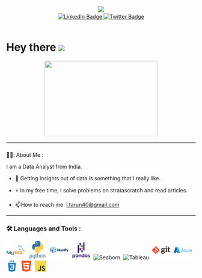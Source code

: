<div id="header" align="center">
  <img src="https://media.giphy.com/media/FoVzfcqCDSb7zCynOp/giphy.gif" width="100"/>
  
  <div id="badges">
    <a href="https://www.linkedin.com/in/tarun-lagudu/">
      <img src="https://img.shields.io/badge/LinkedIn-informational?style=flat-square&logo=linkedin&logoColor=white" alt="LinkedIn Badge"/>
    </a>
    <a href="https://twitter.com/Lagudu_Tarun">
      <img src="https://img.shields.io/badge/Twitter-blue?style=flat-square&logo=twitter&logoColor=white" alt="Twitter Badge"/>
    </a>
  </div>
  <img src="https://komarev.com/ghpvc/?username=Lagudu-Tarun&style=flat-square&color=blue" alt=""/>
</div>

<h1>
  Hey there
  <img src="https://media.giphy.com/media/hvRJCLFzcasrR4ia7z/giphy.gif" width="30px"/>
</h1>


<div align="center">
  <img src="https://media.giphy.com/media/dWesBcTLavkZuG35MI/giphy.gif" width="300" height="200"/>
</div>

---

###

👨‍💻: About Me :

I am a Data Analyst from India.

- :telescope: Getting insights out of data is something that I really like.

- :zap: In my free time, I solve problems on stratascratch and read articles.

- :mailbox:How to reach me: l.tarun40@gmail.com


---

### :hammer_and_wrench: Languages and Tools :
<div>
  <img src="https://github.com/devicons/devicon/blob/master/icons/mysql/mysql-original-wordmark.svg" title="MySQL"  alt="MySQL" width="50" height="50"/>&nbsp;
  <img src="https://github.com/devicons/devicon/blob/master/icons/python/python-original-wordmark.svg" title="Python" alt="Python" width="50" height="50"/>&nbsp;
  <img src="https://github.com/devicons/devicon/blob/master/icons/numpy/numpy-original-wordmark.svg" title="Numpy"  alt="Numpy" width="50" height="50"/>&nbsp;
  <img src="https://github.com/devicons/devicon/blob/master/icons/pandas/pandas-original-wordmark.svg" title="Pandas"  alt="Pandas" width="50" height="50"/>&nbsp;
  <img src="https://user-images.githubusercontent.com/315810/92254613-279c8000-ee9f-11ea-9b73-5622a7d95f3f.png" title="Seaborn"  alt="Seaborn" width="50" height="50"/>&nbsp;
  <img src="https://i0.wp.com/www.startupof.me/wp-content/uploads/2020/09/Tableau-logo.jpg?resize=768%2C768&ssl=1" title="Tableau"  alt="Tableau" width="50" height="50"/>&nbsp;
  <img src="https://github.com/devicons/devicon/blob/master/icons/git/git-original-wordmark.svg" title="Git" **alt="Git" width="50" height="50"/>&nbsp;
  <img src="https://github.com/devicons/devicon/blob/master/icons/azure/azure-original-wordmark.svg" title="Azure" alt="Azure" width="50" height="50"/>&nbsp;
  <img src="https://github.com/devicons/devicon/blob/master/icons/css3/css3-plain-wordmark.svg"  title="CSS3" alt="CSS" width="30" height="30"/>&nbsp;
  <img src="https://github.com/devicons/devicon/blob/master/icons/html5/html5-original.svg" title="HTML5" alt="HTML" width="30" height="30"/>&nbsp;
  <img src="https://github.com/devicons/devicon/blob/master/icons/javascript/javascript-original.svg" title="JavaScript" alt="JavaScript" width="30" height="30"/>
</div>

